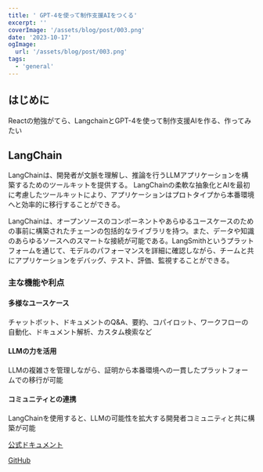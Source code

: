 ```yaml
---
title: ' GPT-4を使って制作支援AIをつくる'
excerpt: ''
coverImage: '/assets/blog/post/003.png'
date: '2023-10-17'
ogImage:
  url: '/assets/blog/post/003.png'
tags:
  - 'general'
---
```


## はじめに

Reactの勉強がてら、LangchainとGPT-4を使って制作支援AIを作る、作ってみたい

## LangChain

LangChainは、開発者が文脈を理解し、推論を行うLLMアプリケーションを構築するためのツールキットを提供する。
LangChainの柔軟な抽象化とAIを最初に考慮したツールキットにより、アプリケーションはプロトタイプから本番環境へと効率的に移行することができる。

LangChainは、オープンソースのコンポーネントやあらゆるユースケースのための事前に構築されたチェーンの包括的なライブラリを持つ。また、データや知識のあらゆるソースへのスマートな接続が可能である。LangSmithというプラットフォームを通じて、モデルのパフォーマンスを詳細に確認しながら、チームと共にアプリケーションをデバッグ、テスト、評価、監視することができる。

### 主な機能や利点

#### 多様なユースケース
チャットボット、ドキュメントのQ&A、要約、コパイロット、ワークフローの自動化、ドキュメント解析、カスタム検索など

#### LLMの力を活用
LLMの複雑さを管理しながら、証明から本番環境への一貫したプラットフォームでの移行が可能

#### コミュニティとの連携
LangChainを使用すると、LLMの可能性を拡大する開発者コミュニティと共に構築が可能


[公式ドキュメント](https://python.langchain.com/docs/expression_language/)

[GitHub](https://github.com/langchain-ai/langchain)


